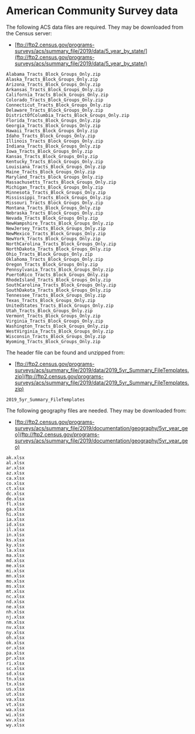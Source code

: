 # American Community Survey data

The following ACS data files are required. They may be downloaded from
the Census server:

- [ftp://ftp2.census.gov/programs-surveys/acs/summary_file/2019/data/5_year_by_state/](ftp://ftp2.census.gov/programs-surveys/acs/summary_file/2019/data/5_year_by_state/)

```
Alabama_Tracts_Block_Groups_Only.zip
Alaska_Tracts_Block_Groups_Only.zip
Arizona_Tracts_Block_Groups_Only.zip
Arkansas_Tracts_Block_Groups_Only.zip
California_Tracts_Block_Groups_Only.zip
Colorado_Tracts_Block_Groups_Only.zip
Connecticut_Tracts_Block_Groups_Only.zip
Delaware_Tracts_Block_Groups_Only.zip
DistrictOfColumbia_Tracts_Block_Groups_Only.zip
Florida_Tracts_Block_Groups_Only.zip
Georgia_Tracts_Block_Groups_Only.zip
Hawaii_Tracts_Block_Groups_Only.zip
Idaho_Tracts_Block_Groups_Only.zip
Illinois_Tracts_Block_Groups_Only.zip
Indiana_Tracts_Block_Groups_Only.zip
Iowa_Tracts_Block_Groups_Only.zip
Kansas_Tracts_Block_Groups_Only.zip
Kentucky_Tracts_Block_Groups_Only.zip
Louisiana_Tracts_Block_Groups_Only.zip
Maine_Tracts_Block_Groups_Only.zip
Maryland_Tracts_Block_Groups_Only.zip
Massachusetts_Tracts_Block_Groups_Only.zip
Michigan_Tracts_Block_Groups_Only.zip
Minnesota_Tracts_Block_Groups_Only.zip
Mississippi_Tracts_Block_Groups_Only.zip
Missouri_Tracts_Block_Groups_Only.zip
Montana_Tracts_Block_Groups_Only.zip
Nebraska_Tracts_Block_Groups_Only.zip
Nevada_Tracts_Block_Groups_Only.zip
NewHampshire_Tracts_Block_Groups_Only.zip
NewJersey_Tracts_Block_Groups_Only.zip
NewMexico_Tracts_Block_Groups_Only.zip
NewYork_Tracts_Block_Groups_Only.zip
NorthCarolina_Tracts_Block_Groups_Only.zip
NorthDakota_Tracts_Block_Groups_Only.zip
Ohio_Tracts_Block_Groups_Only.zip
Oklahoma_Tracts_Block_Groups_Only.zip
Oregon_Tracts_Block_Groups_Only.zip
Pennsylvania_Tracts_Block_Groups_Only.zip
PuertoRico_Tracts_Block_Groups_Only.zip
RhodeIsland_Tracts_Block_Groups_Only.zip
SouthCarolina_Tracts_Block_Groups_Only.zip
SouthDakota_Tracts_Block_Groups_Only.zip
Tennessee_Tracts_Block_Groups_Only.zip
Texas_Tracts_Block_Groups_Only.zip
UnitedStates_Tracts_Block_Groups_Only.zip
Utah_Tracts_Block_Groups_Only.zip
Vermont_Tracts_Block_Groups_Only.zip
Virginia_Tracts_Block_Groups_Only.zip
Washington_Tracts_Block_Groups_Only.zip
WestVirginia_Tracts_Block_Groups_Only.zip
Wisconsin_Tracts_Block_Groups_Only.zip
Wyoming_Tracts_Block_Groups_Only.zip
```

The header file can be found and unzipped from:

- [ftp://ftp2.census.gov/programs-surveys/acs/summary_file/2019/data/2019_5yr_Summary_FileTemplates.zip](ftp://ftp2.census.gov/programs-surveys/acs/summary_file/2019/data/2019_5yr_Summary_FileTemplates.zip)

```
2019_5yr_Summary_FileTemplates
```

The following geography files are needed. They may be downloaded from:

- [ftp://ftp2.census.gov/programs-surveys/acs/summary_file/2019/documentation/geography/5yr_year_geo](ftp://ftp2.census.gov/programs-surveys/acs/summary_file/2019/documentation/geography/5yr_year_geo)

```
ak.xlsx
al.xlsx
ar.xlsx
az.xlsx
ca.xlsx
co.xlsx
ct.xlsx
dc.xlsx
de.xlsx
fl.xlsx
ga.xlsx
hi.xlsx
ia.xlsx
id.xlsx
il.xlsx
in.xlsx
ks.xlsx
ky.xlsx
la.xlsx
ma.xlsx
md.xlsx
me.xlsx
mi.xlsx
mn.xlsx
mo.xlsx
ms.xlsx
mt.xlsx
nc.xlsx
nd.xlsx
ne.xlsx
nh.xlsx
nj.xlsx
nm.xlsx
nv.xlsx
ny.xlsx
oh.xlsx
ok.xlsx
or.xlsx
pa.xlsx
pr.xlsx
ri.xlsx
sc.xlsx
sd.xlsx
tn.xlsx
tx.xlsx
us.xlsx
ut.xlsx
va.xlsx
vt.xlsx
wa.xlsx
wi.xlsx
wv.xlsx
wy.xlsx
```
